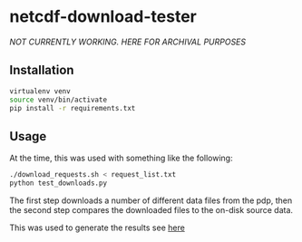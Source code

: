 # netcdf-download-tester

*NOT CURRENTLY WORKING. HERE FOR ARCHIVAL PURPOSES*

## Installation

```bash
virtualenv venv
source venv/bin/activate
pip install -r requirements.txt
```

## Usage

At the time, this was used with something like the following:

```bash
./download_requests.sh < request_list.txt
python test_downloads.py
```

The first step downloads a number of different data files from the pdp, then the second step compares the downloaded files to the on-disk source data.

This was used to generate the results see [here](https://github.com/pacificclimate/pydap.responses.netcdf/issues/2)